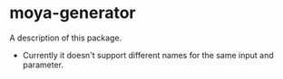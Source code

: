# moya-generator

A description of this package.

- Currently it doesn't support different names for the same input and parameter.
